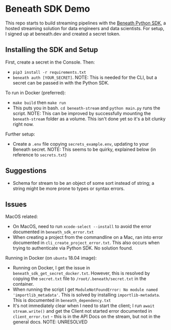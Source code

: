 # Beneath SDK Demo

This repo starts to build streaming pipelines with the [Beneath Python SDK](https://about.beneath.dev/docs/quick-starts/install-sdk/), a hosted streaming solution for data engineers and data scientists. For setup, I signed up at beneath.dev and created a secret token.

## Installing the SDK and Setup

First, create a secret in the Console. Then:
- `pip3 install -r requirements.txt`
- `beneath auth [YOUR_SECRET]`. NOTE: This is needed for the CLI, but a secret can be passed in with the Python SDK.

To run in Docker (preferred):
- `make build` then `make run`
- This puts you in bash. `cd beneath-stream` and `python main.py` runs the script. NOTE: This can be improved by successfully mounting the `beneath-stream` folder as a volume. This isn't done yet so it's a bit clunky right now.

Further setup:
- Create a `.env` file copying `secrets_example.env`, updating to your Beneath secret. NOTE: This seems to be quirky, explained below (in reference to `secrets.txt`)

## Suggestions

- Schema for stream to be an object of some sort instead of string; a string might be more prone to types or syntax errors.

## Issues

MacOS related:
- On MacOS, need to run `xcode-select --install` to avoid the error documented in `beneath_sdk_error.txt`
- When creating a project from the commandline on a Mac, ran into error documented in `cli_create_project_error.txt`. This also occurs when trying to authenticate via Python SDK. No solution found.

Running in Docker (on `ubuntu` 18.04 image):
- Running on Docker, I get the issue in `beneath_sdk_get_secret_docker.txt`. However, this is resolved by copying the `secret.txt` file to `/root/.beneath/secret.txt` in the container.
- When running the script I get `ModuleNotFoundError: No module named 'importlib_metadata'`. This is solved by installing `importlib-metadata`. This is documented in `beneath_dependency.txt`
- It's not immediately clear when I need to start the client; I run `await stream.write()` and get the Client not started error documented in `client_error.txt` - this is in the API Docs on the stream, but not in the general docs. NOTE: UNRESOLVED
